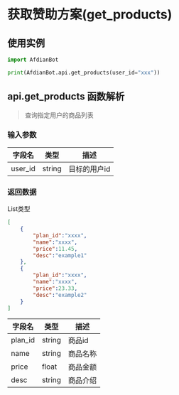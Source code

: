 # 获取赞助方案(get_products)
## 使用实例
```python
import AfdianBot

print(AfdianBot.api.get_products(user_id="xxx"))
```

## api.get_products 函数解析

> 查询指定用户的商品列表

### 输入参数
| 字段名        | 类型     | 描述     |
|------------|--------|--------|
| user_id    | string | 目标的用户id |

### 返回数据
List类型

```json
[
    {
        "plan_id":"xxxx",
        "name":"xxxx",
        "price":11.45,
        "desc":"example1"
    }, 
    {
        "plan_id":"xxxx",
        "name":"xxxx",
        "price":23.33,
        "desc":"example2"
    }
]
```
| 字段名     | 类型     | 描述   |
|---------|--------|------|
| plan_id | string | 商品id |
| name    | string | 商品名称 |
| price   | float  | 商品金额 |
| desc    | string | 商品介绍 |
